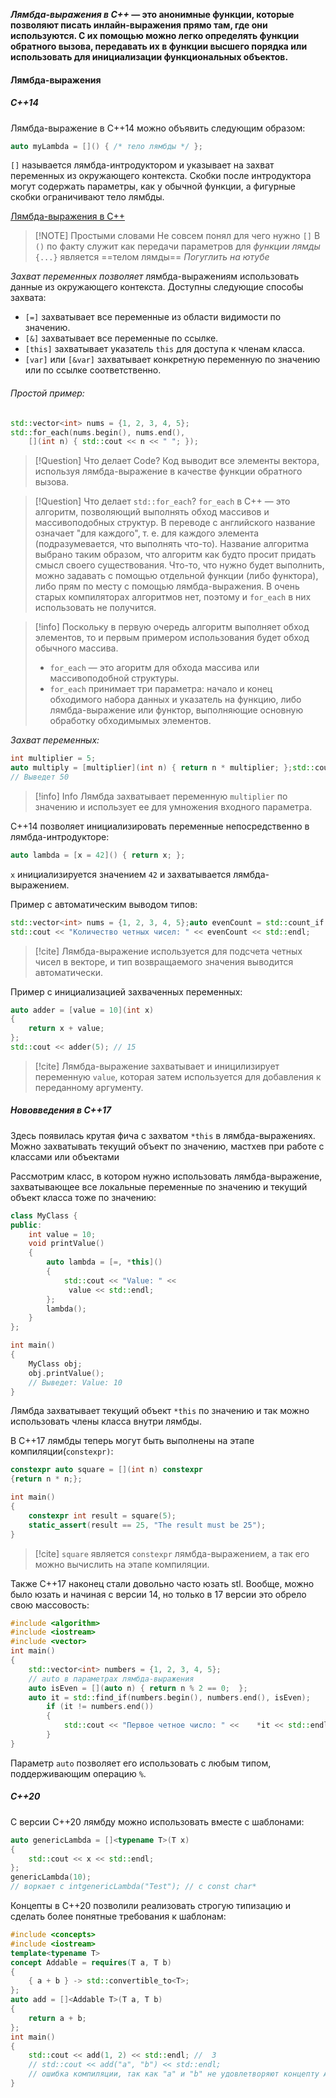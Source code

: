 ***Лямбда-выражения в C++* — это анонимные функции, которые позволяют писать инлайн-выражения прямо там, где они используются. С их помощью можно легко определять функции обратного вызова, передавать их в функции высшего порядка или использовать для инициализации функциональных объектов.**

#### Лямбда-выражения

##### C++14

Лямбда-выражение в C++14 можно объявить следующим образом:

``` C++
auto myLambda = []() { /* тело лямбды */ };
```

`[]` называется лямбда-интродуктором и указывает на захват переменных из окружающего контекста. Скобки после интродуктора могут содержать параметры, как у обычной функции, а фигурные скобки ограничивают тело лямбды.

[Лямбда-выражения в C++](https://learn.microsoft.com/ru-ru/cpp/cpp/lambda-expressions-in-cpp?view=msvc-170)

> [!NOTE] Простыми словами
> Не совсем понял для чего нужно `[]`
> В `()` по факту служит как передачи параметров для *функции лямды*
> `{...}` является ==телом лямды==
   *Погуглить на ютубе*

*Захват переменных позволяет* лямбда-выражениям использовать данные из окружающего контекста. Доступны следующие способы захвата:

- `[=]` захватывает все переменные из области видимости по значению.
- `[&]` захватывает все переменные по ссылке.
- `[this]` захватывает указатель `this` для доступа к членам класса.
- `[var]` или `[&var]` захватывает конкретную переменную по значению или по ссылке соответственно.
###### Простой пример:
``` C++
std::vector<int> nums = {1, 2, 3, 4, 5};
std::for_each(nums.begin(), nums.end(),
	[](int n) { std::cout << n << " "; });
```

> [!Question] Что делает Code?
>Код выводит все элементы вектора, используя лямбда-выражение в качестве функции обратного вызова.

> [!Question] Что делает `std::for_each`?
> `for_each` в С++ — это алгоритм, позволяющий выполнять обход массивов и массивоподобных структур. В переводе с английского название означает "для каждого", т. е. для каждого элемента (подразумевается, что выполнять что-то). Название алгоритма выбрано таким образом, что алгоритм как будто просит придать смысл своего существования. Что-то, что нужно будет выполнить, можно задавать с помощью отдельной функции (либо функтора), либо прям по месту с помощью лямбда-выражения. В очень старых компиляторах алгоритмов нет, поэтому и `for_each` в них использовать не получится.

>[!info] 
>Поскольку в первую очередь алгоритм выполняет обход элементов, то и первым примером использования будет обход обычного массива.
>- `for_each` — это агоритм для обхода массива или массивоподобной структуры.
>- `for_each` принимает три параметра: начало и конец обходимого набора данных и указатель на функцию, либо лямбда-выражение или функтор, выполняющие основную обработку обходимымых элементов.

*Захват переменных:*

```C++
int multiplier = 5;
auto multiply = [multiplier](int n) { return n * multiplier; };std::cout << multiply(10);
// Выведет 50
```

>[!info] Info
>Лямбда захватывает переменную `multiplier` по значению и использует ее для умножения входного параметра.

C++14 позволяет инициализировать переменные непосредственно в лямбда-интродукторе:

```C++
auto lambda = [x = 42]() { return x; };
```

`x` инициализируется значением `42` и захватывается лямбда-выражением.

Пример с автоматическим выводом типов:

```C++
std::vector<int> nums = {1, 2, 3, 4, 5};auto evenCount = std::count_if(nums.begin(), nums.end(), [](int n) { return n % 2 == 0; });
std::cout << "Количество четных чисел: " << evenCount << std::endl;
```

>[!cite]
Лямбда-выражение используется для подсчета четных чисел в векторе, и тип возвращаемого значения выводится автоматически.

Пример с инициализацией захваченных переменных:

```C++
auto adder = [value = 10](int x)
{
	return x + value;
};
std::cout << adder(5); // 15
```

>[!cite]
Лямбда-выражение захватывает и иницилизирует переменную `value`, которая затем используется для добавления к переданному аргументу.

##### Нововведения в C++17

Здесь появилась крутая фича с захватом `*this` в лямбда-выражениях. Можно захватывать текущий объект по значению, мастхев при работе с классами или объектами

Рассмотрим класс, в котором нужно использовать лямбда-выражение, захватывающее все локальные переменные по значению и текущий объект класса тоже по значению:

```C++
class MyClass {
public:
	int value = 10;
    void printValue() 
    {
		auto lambda = [=, *this]()
		{ 
			std::cout << "Value: " <<
			 value << std::endl;
		};        
		lambda();    
	}
};

int main()
{    
	MyClass obj;
	obj.printValue();
	// Выведет: Value: 10
}
```

Лямбда захватывает текущий объект `*this` по значению и так можно использовать члены класса внутри лямбды.

В C++17 лямбды теперь могут быть выполнены на этапе компиляции(`constexpr)`:

```C++
constexpr auto square = [](int n) constexpr
{return n * n;};

int main()
{
	constexpr int result = square(5);
	static_assert(result == 25, "The result must be 25");
}
```

>[!cite]
`square` является `constexpr` лямбда-выражением, а так его можно вычислить на этапе компиляции.

Также C++17 наконец стали довольно часто юзать stl. Вообще, можно было юзать и начиная с версии 14, но только в 17 версии это обрело свою массовость:

```C++
#include <algorithm>
#include <iostream>
#include <vector>
int main()
{    
	std::vector<int> numbers = {1, 2, 3, 4, 5};
	// auto в параметрах лямбда-выражения
	auto isEven = [](auto n) { return n % 2 == 0;  };    
	auto it = std::find_if(numbers.begin(), numbers.end(), isEven);
		if (it != numbers.end())
		{
			std::cout << "Первое четное число: " <<    *it << std::endl;
		}
}
```

Параметр `auto` позволяет его использовать с любым типом, поддерживающим операцию `%`.

##### C++20

C версии C++20 лямбду можно использовать вместе с шаблонами:

```C++
auto genericLambda = []<typename T>(T x) 
{
	std::cout << x << std::endl;
};
genericLambda(10);    
// воркает с intgenericLambda("Test"); // с const char*
```

Концепты в C++20 позволили реализовать строгую типизацию и сделать более понятные требования к шаблонам:

```C++
#include <concepts>
#include <iostream>
template<typename T>
concept Addable = requires(T a, T b)
{
	{ a + b } -> std::convertible_to<T>;
};
auto add = []<Addable T>(T a, T b)
{
	return a + b;
};
int main() 
{
	std::cout << add(1, 2) << std::endl; //  3    
	// std::cout << add("a", "b") << std::endl; 
	// ошибка компиляции, так как "a" и "b" не удовлетворяют концепту Addable
}
```